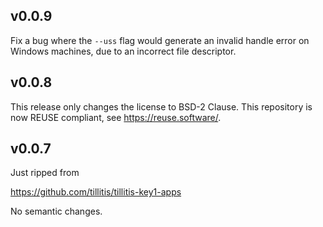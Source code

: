 ## v0.0.9

Fix a bug where the `--uss` flag would generate an invalid handle
error on Windows machines, due to an incorrect file descriptor.

## v0.0.8

This release only changes the license to BSD-2 Clause. This repository
is now REUSE compliant, see https://reuse.software/.


## v0.0.7

Just ripped from

https://github.com/tillitis/tillitis-key1-apps

No semantic changes.

